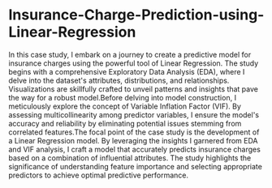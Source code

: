 # Insurance-Charge-Prediction-using-Linear-Regression
In this case study, I embark on a journey to create a predictive model for insurance charges using the powerful tool of Linear Regression. The study begins with a comprehensive Exploratory Data Analysis (EDA), where I delve into the dataset's attributes, distributions, and relationships. Visualizations are skillfully crafted to unveil patterns and insights that pave the way for a robust model.Before delving into model construction, I meticulously explore the concept of Variable Inflation Factor (VIF). By assessing multicollinearity among predictor variables, I ensure the model's accuracy and reliability by eliminating potential issues stemming from correlated features.The focal point of the case study is the development of a Linear Regression model. By leveraging the insights I garnered from EDA and VIF analysis, I craft a model that accurately predicts insurance charges based on a combination of influential attributes. The study highlights the significance of understanding feature importance and selecting appropriate predictors to achieve optimal predictive performance.
